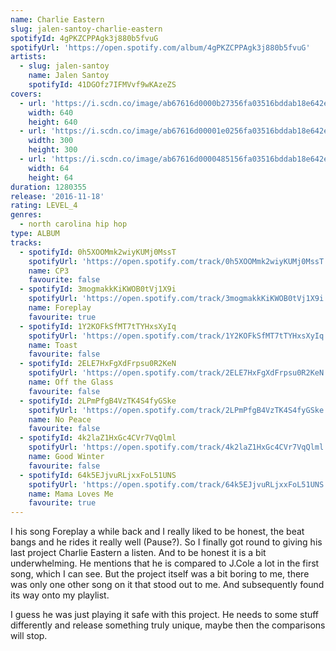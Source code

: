 ```yaml
---
name: Charlie Eastern
slug: jalen-santoy-charlie-eastern
spotifyId: 4gPKZCPPAgk3j880b5fvuG
spotifyUrl: 'https://open.spotify.com/album/4gPKZCPPAgk3j880b5fvuG'
artists:
  - slug: jalen-santoy
    name: Jalen Santoy
    spotifyId: 41DGOfz7IFMVvf9wKAzeZS
covers:
  - url: 'https://i.scdn.co/image/ab67616d0000b27356fa03516bddab18e642e55f'
    width: 640
    height: 640
  - url: 'https://i.scdn.co/image/ab67616d00001e0256fa03516bddab18e642e55f'
    width: 300
    height: 300
  - url: 'https://i.scdn.co/image/ab67616d0000485156fa03516bddab18e642e55f'
    width: 64
    height: 64
duration: 1280355
release: '2016-11-18'
rating: LEVEL_4
genres:
  - north carolina hip hop
type: ALBUM
tracks:
  - spotifyId: 0h5XOOMmk2wiyKUMj0MssT
    spotifyUrl: 'https://open.spotify.com/track/0h5XOOMmk2wiyKUMj0MssT'
    name: CP3
    favourite: false
  - spotifyId: 3mogmakkKiKWOB0tVj1X9i
    spotifyUrl: 'https://open.spotify.com/track/3mogmakkKiKWOB0tVj1X9i'
    name: Foreplay
    favourite: true
  - spotifyId: 1Y2KOFkSfMT7tTYHxsXyIq
    spotifyUrl: 'https://open.spotify.com/track/1Y2KOFkSfMT7tTYHxsXyIq'
    name: Toast
    favourite: false
  - spotifyId: 2ELE7HxFgXdFrpsu0R2KeN
    spotifyUrl: 'https://open.spotify.com/track/2ELE7HxFgXdFrpsu0R2KeN'
    name: Off the Glass
    favourite: false
  - spotifyId: 2LPmPfgB4VzTK4S4fyGSke
    spotifyUrl: 'https://open.spotify.com/track/2LPmPfgB4VzTK4S4fyGSke'
    name: No Peace
    favourite: false
  - spotifyId: 4k2laZ1HxGc4CVr7VqQlml
    spotifyUrl: 'https://open.spotify.com/track/4k2laZ1HxGc4CVr7VqQlml'
    name: Good Winter
    favourite: false
  - spotifyId: 64k5EJjvuRLjxxFoL51UNS
    spotifyUrl: 'https://open.spotify.com/track/64k5EJjvuRLjxxFoL51UNS'
    name: Mama Loves Me
    favourite: true
---
```

I his song Foreplay a while back and I really liked to be honest, the beat bangs and he rides
it really well (Pause?). So I finally got round to giving his last project Charlie Eastern a
listen. And to be honest it is a bit underwhelming. He mentions that he is compared to J.Cole
a lot in the first song, which I can see. But the project itself was a bit boring to me,
there was only one other song on it that stood out to me. And subsequently found its way
onto my playlist.

I guess he was just playing it safe with this project. He needs to some stuff differently
and release something truly unique, maybe then the comparisons will stop.
